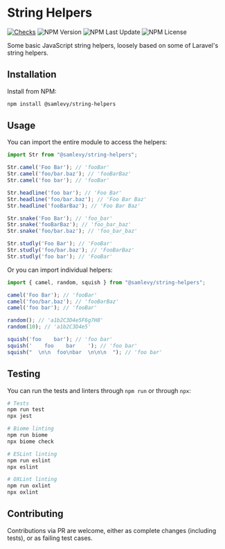 # String Helpers

[![Checks](https://github.com/samlev/string-helpers/actions/workflows/checks.yml/badge.svg?branch=main)](https://github.com/samlev/string-helpers/actions/workflows/checks.yml)
![NPM Version](https://img.shields.io/npm/v/%40samlevy%2Fstring-helpers)
![NPM Last Update](https://img.shields.io/npm/last-update/%40samlevy%2Fstring-helpers)
![NPM License](https://img.shields.io/npm/l/%40samlevy%2Fstring-helpers)

Some basic JavaScript string helpers, loosely based on some of Laravel's string helpers.

## Installation

Install from NPM:
```bash
npm install @samlevy/string-helpers
```

## Usage

You can import the entire module to access the helpers:

```js
import Str from "@samlevy/string-helpers";

Str.camel('Foo Bar'); // 'fooBar'
Str.camel('foo/bar.baz'); // 'fooBarBaz'
Str.camel('foo bar'); // 'fooBar'

Str.headline('foo bar'); // 'Foo Bar'
Str.headline('foo/bar.baz'); // 'Foo Bar Baz'
Str.headline('fooBarBaz'); // 'Foo Bar Baz'

Str.snake('Foo Bar'); // 'foo_bar'
Str.snake('fooBarBaz'); // 'foo_bar_baz'
Str.snake('foo/bar.baz'); // 'foo_bar_baz'

Str.studly('Foo Bar'); // 'FooBar'
Str.studly('foo/bar.baz'); // 'FooBarBaz'
Str.studly('foo bar'); // 'FooBar'
```

Or you can import individual helpers:

```js
import { camel, random, squish } from "@samlevy/string-helpers";

camel('Foo Bar'); // 'fooBar'
camel('foo/bar.baz'); // 'fooBarBaz'
camel('foo bar'); // 'fooBar'

random(); // 'a1b2C3D4e5F6g7H8'
random(10); // 'a1b2C3D4e5'

squish('foo    bar'); // 'foo bar'
squish('    foo    bar    '); // 'foo bar'
squish("  \n\n  foo\nbar  \n\n\n  "); // 'foo bar'
```

## Testing

You can run the tests and linters through `npm run` or through `npx`:

```bash
# Tests
npm run test
npx jest

# Biome linting
npm run biome
npx biome check

# ESLint linting
npm run eslint
npx eslint

# OXLint linting
npm run oxlint
npx oxlint
```

## Contributing
Contributions via PR are welcome, either as complete changes (including tests), or as
failing test cases.
